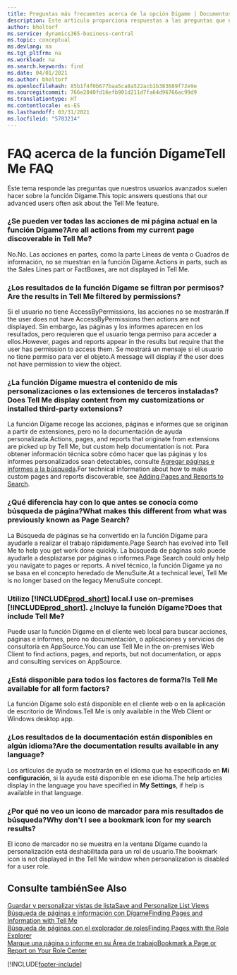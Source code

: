 ```yaml
---
title: Preguntas más frecuentes acerca de la opción Dígame | Documentos de Microsoft
description: Este artículo proporciona respuestas a las preguntas que nuestros socios y clientes suelen hacer sobre la función Dígame.
author: bholtorf
ms.service: dynamics365-business-central
ms.topic: conceptual
ms.devlang: na
ms.tgt_pltfrm: na
ms.workload: na
ms.search.keywords: find
ms.date: 04/01/2021
ms.author: bholtorf
ms.openlocfilehash: 85b1f4f0b677baa5ca8a522acb1b383689f72e9e
ms.sourcegitcommit: 766e2840fd16efb901d211d7fa64d96766ac99d9
ms.translationtype: HT
ms.contentlocale: es-ES
ms.lasthandoff: 03/31/2021
ms.locfileid: "5783214"
---
```

# <a name="tell-me-faq"></a><span data-ttu-id="005a0-103">FAQ acerca de la función Dígame</span><span class="sxs-lookup"><span data-stu-id="005a0-103">Tell Me FAQ</span></span>
<span data-ttu-id="005a0-104">Este tema responde las preguntas que nuestros usuarios avanzados suelen hacer sobre la función Dígame.</span><span class="sxs-lookup"><span data-stu-id="005a0-104">This topic answers questions that our advanced users often ask about the Tell Me feature.</span></span>

### <a name="are-all-actions-from-my-current-page-discoverable-in-tell-me"></a><span data-ttu-id="005a0-105">¿Se pueden ver todas las acciones de mi página actual en la función Dígame?</span><span class="sxs-lookup"><span data-stu-id="005a0-105">Are all actions from my current page discoverable in Tell Me?</span></span>
<span data-ttu-id="005a0-106">No.</span><span class="sxs-lookup"><span data-stu-id="005a0-106">No.</span></span> <span data-ttu-id="005a0-107">Las acciones en partes, como la parte Líneas de venta o Cuadros de información, no se muestran en la función Dígame.</span><span class="sxs-lookup"><span data-stu-id="005a0-107">Actions in parts, such as the Sales Lines part or FactBoxes, are not displayed in Tell Me.</span></span>

### <a name="are-the-results-in-tell-me-filtered-by-permissions"></a><span data-ttu-id="005a0-108">¿Los resultados de la función Dígame se filtran por permisos?</span><span class="sxs-lookup"><span data-stu-id="005a0-108">Are the results in Tell Me filtered by permissions?</span></span>
<span data-ttu-id="005a0-109">Si el usuario no tiene AccessByPermissions, las acciones no se mostrarán.</span><span class="sxs-lookup"><span data-stu-id="005a0-109">If the user does not have AccessByPermissions then actions are not displayed.</span></span> <span data-ttu-id="005a0-110">Sin embargo, las páginas y los informes aparecen en los resultados, pero requieren que el usuario tenga permiso para acceder a ellos.</span><span class="sxs-lookup"><span data-stu-id="005a0-110">However, pages and reports appear in the results but require that the user has permission to access them.</span></span> <span data-ttu-id="005a0-111">Se mostrará un mensaje si el usuario no tiene permiso para ver el objeto.</span><span class="sxs-lookup"><span data-stu-id="005a0-111">A message will display if the user does not have permission to view the object.</span></span>

### <a name="does-tell-me-display-content-from-my-customizations-or-installed-third-party-extensions"></a><span data-ttu-id="005a0-112">¿La función Dígame muestra el contenido de mis personalizaciones o las extensiones de terceros instaladas?</span><span class="sxs-lookup"><span data-stu-id="005a0-112">Does Tell Me display content from my customizations or installed third-party extensions?</span></span>
<span data-ttu-id="005a0-113">La función Dígame recoge las acciones, páginas e informes que se originan a partir de extensiones, pero no la documentación de ayuda personalizada.</span><span class="sxs-lookup"><span data-stu-id="005a0-113">Actions, pages, and reports that originate from extensions are picked up by Tell Me, but custom help documentation is not.</span></span> <span data-ttu-id="005a0-114">Para obtener información técnica sobre cómo hacer que las páginas y los informes personalizados sean detectables, consulte [Agregar páginas e informes a la búsqueda](/dynamics365/business-central/dev-itpro/developer/devenv-al-menusuite-functionality).</span><span class="sxs-lookup"><span data-stu-id="005a0-114">For technical information about how to make custom pages and reports discoverable, see [Adding Pages and Reports to Search](/dynamics365/business-central/dev-itpro/developer/devenv-al-menusuite-functionality).</span></span>

### <a name="what-makes-this-different-from-what-was-previously-known-as-page-search"></a><span data-ttu-id="005a0-115">¿Qué diferencia hay con lo que antes se conocía como búsqueda de página?</span><span class="sxs-lookup"><span data-stu-id="005a0-115">What makes this different from what was previously known as Page Search?</span></span>
<span data-ttu-id="005a0-116">La Búsqueda de páginas se ha convertido en la función Dígame para ayudarle a realizar el trabajo rápidamente.</span><span class="sxs-lookup"><span data-stu-id="005a0-116">Page Search has evolved into Tell Me to help you get work done quickly.</span></span> <span data-ttu-id="005a0-117">La búsqueda de páginas solo puede ayudarle a desplazarse por páginas o informes.</span><span class="sxs-lookup"><span data-stu-id="005a0-117">Page Search could only help you navigate to pages or reports.</span></span> <span data-ttu-id="005a0-118">A nivel técnico, la función Dígame ya no se basa en el concepto heredado de MenuSuite.</span><span class="sxs-lookup"><span data-stu-id="005a0-118">At a technical level, Tell Me is no longer based on the legacy MenuSuite concept.</span></span>

### <a name="i-use-on-premises-prod_short-does-that-include-tell-me"></a><span data-ttu-id="005a0-119">Utilizo [!INCLUDE[prod_short](includes/prod_short.md)] local.</span><span class="sxs-lookup"><span data-stu-id="005a0-119">I use on-premises [!INCLUDE[prod_short](includes/prod_short.md)].</span></span> <span data-ttu-id="005a0-120">¿Incluye la función Dígame?</span><span class="sxs-lookup"><span data-stu-id="005a0-120">Does that include Tell Me?</span></span>
<span data-ttu-id="005a0-121">Puede usar la función Dígame en el cliente web local para buscar acciones, páginas e informes, pero no documentación, o aplicaciones y servicios de consultoría en AppSource.</span><span class="sxs-lookup"><span data-stu-id="005a0-121">You can use Tell Me in the on-premises Web Client to find actions, pages, and reports, but not documentation, or apps and consulting services on AppSource.</span></span>

### <a name="is-tell-me-available-for-all-form-factors"></a><span data-ttu-id="005a0-122">¿Está disponible para todos los factores de forma?</span><span class="sxs-lookup"><span data-stu-id="005a0-122">Is Tell Me available for all form factors?</span></span>
<span data-ttu-id="005a0-123">La función Dígame solo está disponible en el cliente web o en la aplicación de escritorio de Windows.</span><span class="sxs-lookup"><span data-stu-id="005a0-123">Tell Me is only available in the Web Client or Windows desktop app.</span></span>

### <a name="are-the-documentation-results-available-in-any-language"></a><span data-ttu-id="005a0-124">¿Los resultados de la documentación están disponibles en algún idioma?</span><span class="sxs-lookup"><span data-stu-id="005a0-124">Are the documentation results available in any language?</span></span>
<span data-ttu-id="005a0-125">Los artículos de ayuda se mostrarán en el idioma que ha especificado en **Mi configuración**, si la ayuda está disponible en ese idioma.</span><span class="sxs-lookup"><span data-stu-id="005a0-125">The help articles display in the language you have specified in **My Settings**, if help is available in that language.</span></span>

### <a name="why-dont-i-see-a-bookmark-icon-for-my-search-results"></a><span data-ttu-id="005a0-126">¿Por qué no veo un icono de marcador para mis resultados de búsqueda?</span><span class="sxs-lookup"><span data-stu-id="005a0-126">Why don't I see a bookmark icon for my search results?</span></span>
<span data-ttu-id="005a0-127">El icono de marcador no se muestra en la ventana Dígame cuando la personalización está deshabilitada para un rol de usuario.</span><span class="sxs-lookup"><span data-stu-id="005a0-127">The bookmark icon is not displayed in the Tell Me window when personalization is disabled for a user role.</span></span>


## <a name="see-also"></a><span data-ttu-id="005a0-128">Consulte también</span><span class="sxs-lookup"><span data-stu-id="005a0-128">See Also</span></span>  
[<span data-ttu-id="005a0-129">Guardar y personalizar vistas de lista</span><span class="sxs-lookup"><span data-stu-id="005a0-129">Save and Personalize List Views</span></span>](ui-views.md)  
[<span data-ttu-id="005a0-130">Búsqueda de páginas e información con Dígame</span><span class="sxs-lookup"><span data-stu-id="005a0-130">Finding Pages and Information with Tell Me</span></span>](ui-search.md)  
[<span data-ttu-id="005a0-131">Búsqueda de páginas con el explorador de roles</span><span class="sxs-lookup"><span data-stu-id="005a0-131">Finding Pages with the Role Explorer</span></span>](ui-role-explorer.md)  
[<span data-ttu-id="005a0-132">Marque una página o informe en su Área de trabajo</span><span class="sxs-lookup"><span data-stu-id="005a0-132">Bookmark a Page or Report on Your Role Center</span></span>](ui-bookmarks.md)


[!INCLUDE[footer-include](includes/footer-banner.md)]